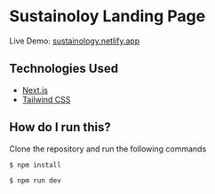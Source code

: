 # Sustainoloy Landing Page
Live Demo: [sustainology.netlify.app](https://sustainology.netlify.app)

## Technologies Used

- [Next.js](https://nextjs.org)
- [Tailwind CSS](https://tailwindcss.com)

## How do I run this?
Clone the repository and run the following commands

```bash
$ npm install

$ npm run dev
```
